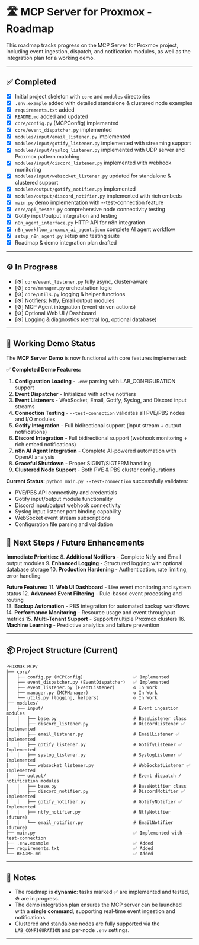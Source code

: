 # 🛣️ MCP Server for Proxmox - Roadmap

This roadmap tracks progress on the MCP Server for Proxmox project, including event ingestion, dispatch, and notification modules, as well as the integration plan for a working demo.

---

## ✅ Completed

* [x] Initial project skeleton with `core` and `modules` directories
* [x] `.env.example` added with detailed standalone & clustered node examples
* [x] `requirements.txt` added
* [x] `README.md` added and updated
* [x] `core/config.py` (MCPConfig) implemented
* [x] `core/event_dispatcher.py` implemented
* [x] `modules/input/email_listener.py` implemented
* [x] `modules/input/gotify_listener.py` implemented with streaming support
* [x] `modules/input/syslog_listener.py` implemented with UDP server and Proxmox pattern matching
* [x] `modules/input/discord_listener.py` implemented with webhook monitoring
* [x] `modules/input/websocket_listener.py` updated for standalone & clustered support
* [x] `modules/output/gotify_notifier.py` implemented
* [x] `modules/output/discord_notifier.py` implemented with rich embeds
* [x] `main.py` demo implementation with --test-connection feature
* [x] `core/api_tester.py` comprehensive node connectivity testing
* [x] Gotify input/output integration and testing
* [x] `n8n_agent_interface.py` HTTP API for n8n integration
* [x] `n8n_workflow_proxmox_ai_agent.json` complete AI agent workflow
* [x] `setup_n8n_agent.py` setup and testing suite
* [x] Roadmap & demo integration plan drafted

---

## ⚙ In Progress

* [⚙] `core/event_listener.py` fully async, cluster-aware
* [⚙] `core/manager.py` orchestration logic
* [⚙] `core/utils.py` logging & helper functions
* [⚙] Notifiers: Ntfy, Email output modules
* [⚙] MCP Agent integration (event-driven actions)
* [⚙] Optional Web UI / Dashboard
* [⚙] Logging & diagnostics (central log, optional database)

---

## 🎉 Working Demo Status

The **MCP Server Demo** is now functional with core features implemented:

✅ **Completed Demo Features:**
1. **Configuration Loading** - `.env` parsing with LAB_CONFIGURATION support
2. **Event Dispatcher** - Initialized with active notifiers  
3. **Event Listeners** - WebSocket, Email, Gotify, Syslog, and Discord input streams
4. **Connection Testing** - `--test-connection` validates all PVE/PBS nodes and I/O modules
5. **Gotify Integration** - Full bidirectional support (input stream + output notifications)
6. **Discord Integration** - Full bidirectional support (webhook monitoring + rich embed notifications)  
7. **n8n AI Agent Integration** - Complete AI-powered automation with OpenAI analysis
6. **Graceful Shutdown** - Proper SIGINT/SIGTERM handling
7. **Clustered Node Support** - Both PVE & PBS cluster configurations

**Current Status:** `python main.py --test-connection` successfully validates:
- PVE/PBS API connectivity and credentials
- Gotify input/output module functionality  
- Discord input/output webhook connectivity
- Syslog input listener port binding capability
- WebSocket event stream subscriptions
- Configuration file parsing and validation

## 🚀 Next Steps / Future Enhancements

**Immediate Priorities:**
8. **Additional Notifiers** - Complete Ntfy and Email output modules
9. **Enhanced Logging** - Structured logging with optional database storage
10. **Production Hardening** - Authentication, rate limiting, error handling

**Future Features:**
11. **Web UI Dashboard** - Live event monitoring and system status
12. **Advanced Event Filtering** - Rule-based event processing and routing  
13. **Backup Automation** - PBS integration for automated backup workflows
14. **Performance Monitoring** - Resource usage and event throughput metrics
15. **Multi-Tenant Support** - Support multiple Proxmox clusters
16. **Machine Learning** - Predictive analytics and failure prevention

---

## 📦 Project Structure (Current)

```plaintext
PROXMOX-MCP/
├── core/
│   ├── config.py (MCPConfig)                   ✅ Implemented
│   ├── event_dispatcher.py (EventDispatcher)   ✅ Implemented
│   ├── event_listener.py (EventListener)       ⚙ In Work
│   ├── manager.py (MCPManager)                 ⚙ In Work
│   └── utils.py (logging, helpers)             ⚙ In Work
├── modules/
│   ├── input/                                  # Event ingestion modules
│   │   ├── base.py                             # BaseListener class
│   │   ├── discord_listener.py                 # DiscordListener ✅ Implemented
│   │   ├── email_listener.py                   # EmailListener ✅ Implemented
│   │   ├── gotify_listener.py                  # GotifyListener ✅ Implemented
│   │   ├── syslog_listener.py                  # SyslogListener ✅ Implemented
│   │   └── websocket_listener.py               # WebSocketListener ✅ Implemented
│   ├── output/                                 # Event dispatch / notification modules
│   │   ├── base.py                             # BaseNotifier class
│   │   ├── discord_notifier.py                 # DiscordNotifier ✅ Implemented
│   │   ├── gotify_notifier.py                  # GotifyNotifier ✅ Implemented
│   │   ├── ntfy_notifier.py                    # NtfyNotifier (future)
│   │   └── email_notifier.py                   # EmailNotifier (future)
├── main.py                                     ✅ Implemented with --test-connection
├── .env.example                                ✅ Added
├── requirements.txt                            ✅ Added
└── README.md                                   ✅ Added
```

---

## 📌 Notes

* The roadmap is **dynamic**: tasks marked ✅ are implemented and tested, ⚙ are in progress.
* The demo integration plan ensures the MCP server can be launched with a **single command**, supporting real-time event ingestion and notifications.
* Clustered and standalone nodes are fully supported via the `LAB_CONFIGURATION` and per-node `.env` settings.

---